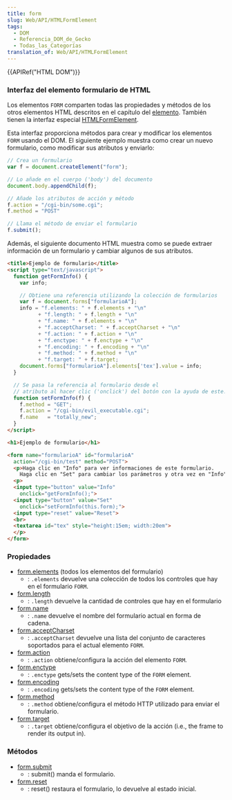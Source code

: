 ```yaml
---
title: form
slug: Web/API/HTMLFormElement
tags:
  - DOM
  - Referencia_DOM_de_Gecko
  - Todas_las_Categorías
translation_of: Web/API/HTMLFormElement
---
```

{{APIRef("HTML DOM")}}

### Interfaz del elemento formulario de HTML

Los elementos `FORM` comparten todas las propiedades y métodos de los otros elementos HTML descritos en el capítulo del [elemento](es/DOM/element). También tienen la interfaz especial [HTMLFormElement](http://www.w3.org/TR/DOM-Level-2-HTML/html.html#ID-40002357).

Esta interfaz proporciona métodos para crear y modificar los elementos `FORM` usando el DOM. El siguiente ejemplo muestra como crear un nuevo formulario, como modificar sus atributos y enviarlo:

```js
// Crea un formulario
var f = document.createElement("form");

// Lo añade en el cuerpo ('body') del documento
document.body.appendChild(f);

// Añade los atributos de acción y método
f.action = "/cgi-bin/some.cgi";
f.method = "POST"

// Llama el método de enviar el formulario
f.submit();
```

Además, el siguiente documento HTML muestra como se puede extraer información de un formulario y cambiar algunos de sus atributos.

```html
<title>Ejemplo de formulario</title>
<script type="text/javascript">
  function getFormInfo() {
    var info;

    // Obtiene una referencia utilizando la colección de formularios
    var f = document.forms["formularioA"];
    info = "f.elements: " + f.elements + "\n"
          + "f.length: " + f.length + "\n"
          + "f.name: " + f.elements + "\n"
          + "f.acceptCharset: " + f.acceptCharset + "\n"
          + "f.action: " + f.action + "\n"
          + "f.enctype: " + f.enctype + "\n"
          + "f.encoding: " + f.encoding + "\n"
          + "f.method: " + f.method + "\n"
          + "f.target: " + f.target;
    document.forms["formularioA"].elements['tex'].value = info;
  }

  // Se pasa la referencia al formulario desde el
  // atributo al hacer clic ('onclick') del botón con la ayuda de este.formulario ('this.form')
  function setFormInfo(f) {
    f.method = "GET";
    f.action = "/cgi-bin/evil_executable.cgi";
    f.name   = "totally_new";
  }
</script>

<h1>Ejemplo de formulario</h1>

<form name="formularioA" id="formularioA"
  action="/cgi-bin/test" method="POST">
  <p>Haga clic en "Info" para ver informaciones de este formulario.
    Haga clic en "Set" para cambiar los parámetros y otra vez en "Info" para ver los efectos</p>
  <p>
  <input type="button" value="Info"
    onclick="getFormInfo();">
  <input type="button" value="Set"
    onclick="setFormInfo(this.form);">
  <input type="reset" value="Reset">
  <br>
  <textarea id="tex" style="height:15em; width:20em">
  </p>
</form>
```

### Propiedades

- [form.elements](es/DOM/form.elements) (todos los elementos del formulario)
  - : `.elements` devuelve una colección de todos los controles que hay en el formulario `FORM`.
- [form.length](es/DOM/form.length)
  - : `.length` devuelve la cantidad de controles que hay en el formulario
- [form.name](es/DOM/form.name)
  - : `.name` devuelve el nombre del formulario actual en forma de cadena.
- [form.acceptCharset](es/DOM/form.acceptCharset)
  - : `.acceptCharset` devuelve una lista del conjunto de caracteres soportados para el actual elemento `FORM`.
- [form.action](es/DOM/form.action)
  - : `.action` obtiene/configura la acción del elemento `FORM`.
- [form.enctype](es/DOM/form.enctype)
  - : `.enctype` gets/sets the content type of the `FORM` element.
- [form.encoding](es/DOM/form.encoding)
  - : `.encoding` gets/sets the content type of the `FORM` element.
- [form.method](es/DOM/form.method)
  - : `.method` obtiene/configura el método HTTP utilizado para enviar el formulario.
- [form.target](es/DOM/form.target)
  - : `.target` obtiene/configura el objetivo de la acción (i.e., the frame to render its output in).

### Métodos

- [form.submit](es/DOM/form.submit)
  - : submit() manda el formulario.
- [form.reset](es/DOM/form.reset)
  - : reset() restaura el formulario, lo devuelve al estado inicial.
